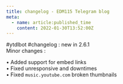 ```yaml
---
title: changelog - EDM115 Telegram blog
meta:
  - name: article:published_time
    content: 2022-01-30T13:52:00Z
---
```


#ytdlbot #changelog : new in 2.6.1  
Minor changes :  
  
• Added support for embed links  
• Fixed unresponsive and downtimes  
• Fixed `music.youtube.com` broken thumbnails
